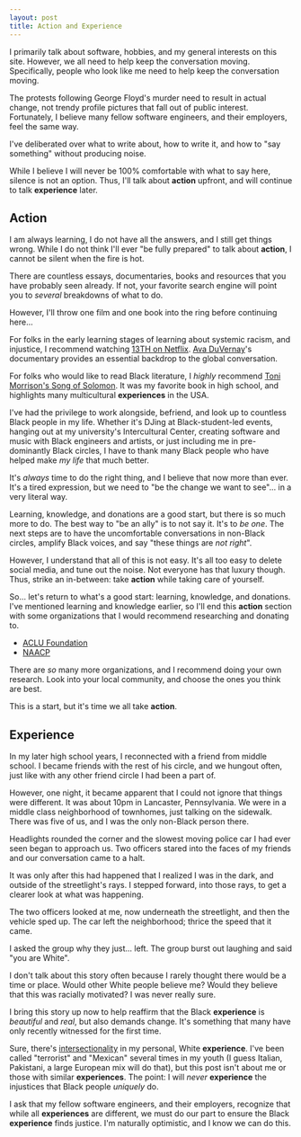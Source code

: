 ```yaml
---
layout: post
title: Action and Experience
---
```


I primarily talk about software, hobbies, and my general interests on this site.
However, we all need to help keep the conversation moving.
Specifically, people who look like me need to help keep the conversation moving.

The protests following George Floyd's murder need to result in actual change, not trendy profile pictures that fall out of public interest.
Fortunately, I believe many fellow software engineers, and their employers, feel the same way.

I've deliberated over what to write about, how to write it, and how to "say something" without producing noise.

While I believe I will never be 100% comfortable with what to say here, silence is not an option.
Thus, I'll talk about **action** upfront, and will continue to talk **experience** later.

## Action

I am always learning, I do not have all the answers, and I still get things wrong.
While I do not think I'll ever "be fully prepared" to talk about **action**, I cannot be silent when the fire is hot.

There are countless essays, documentaries, books and resources that you have probably seen already.
If not, your favorite search engine will point you to *several* breakdowns of what to do.

However, I'll throw one film and one book into the ring before continuing here...

For folks in the early learning stages of learning about systemic racism, and injustice, I recommend watching [13TH on Netflix](https://www.netflix.com/title/80091741).
[Ava DuVernay](https://en.wikipedia.org/wiki/Ava_DuVernay)'s documentary provides an essential backdrop to the global conversation.

For folks who would like to read Black literature, I *highly* recommend [Toni Morrison's Song of Solomon](https://en.wikipedia.org/wiki/Toni_Morrison).
It was my favorite book in high school, and highlights many multicultural **experiences** in the USA.

I've had the privilege to work alongside, befriend, and look up to countless Black people in my life.
Whether it's DJing at Black-student-led events, hanging out at my university's Intercultural Center, creating software and music with Black engineers and artists, or just including me in pre-dominantly Black circles, I have to thank many Black people who have helped make *my life* that much better.

It's *always* time to do the right thing, and I believe that now more than ever.
It's a tired expression, but we need to "be the change we want to see"... in a very literal way.

Learning, knowledge, and donations are a good start, but there is so much more to do.
The best way to "be an ally" is to not say it.
It's to *be one*.
The next steps are to have the uncomfortable conversations in non-Black circles, amplify Black voices, and say "these things are *not right*".

However, I understand that all of this is not easy.
It's all too easy to delete social media, and tune out the noise.
Not everyone has that luxury though.
Thus, strike an in-between: take **action** while taking care of yourself.

So... let's return to what's a good start: learning, knowledge, and donations.
I've mentioned learning and knowledge earlier, so I'll end this **action** section with some organizations that I would recommend researching and donating to.

- [ACLU Foundation](https://www.aclu.org/)
- [NAACP](https://www.naacp.org/)

There are *so* many more organizations, and I recommend doing your own research.
Look into your local community, and choose the ones you think are best.

This is a start, but it's time we all take **action**.

## Experience

In my later high school years, I reconnected with a friend from middle school.
I became friends with the rest of his circle, and we hungout often, just like with any other friend circle I had been a part of.

However, one night, it became apparent that I could not ignore that things were different.
It was about 10pm in Lancaster, Pennsylvania.
We were in a middle class neighborhood of townhomes, just talking on the sidewalk.
There was five of us, and I was the only non-Black person there.

Headlights rounded the corner and the slowest moving police car I had ever seen began to approach us.
Two officers stared into the faces of my friends and our conversation came to a halt.

It was only after this had happened that I realized I was in the dark, and outside of the streetlight's rays.
I stepped forward, into those rays, to get a clearer look at what was happening.

The two officers looked at me, now underneath the streetlight, and then the vehicle sped up.
The car left the neighborhood; thrice the speed that it came.

I asked the group why they just... left.
The group burst out laughing and said "you are White".

I don't talk about this story often because I rarely thought there would be a time or place.
Would other White people believe me?
Would they believe that this was racially motivated?
I was never really sure.

I bring this story up now to help reaffirm that the Black **experience** is *beautiful* and *real*, but also demands change.
It's something that many have only recently witnessed for the first time.

Sure, there's [intersectionality](https://en.wikipedia.org/wiki/Intersectionality) in my personal, White **experience**.
I've been called "terrorist" and "Mexican" several times in my youth (I guess Italian, Pakistani, a large European mix will do that), but this post isn't about me or those with similar **experiences**.
The point: I will *never* **experience** the injustices that Black people *uniquely* do.

I ask that my fellow software engineers, and their employers, recognize that while all **experiences** are different, we must do our part to ensure the Black **experience** finds justice.
I'm naturally optimistic, and I know we can do this.

